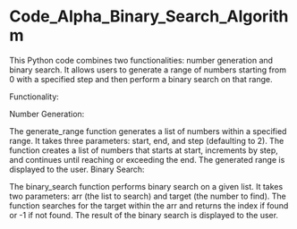 # Code_Alpha_Binary_Search_Algorithm
This Python code combines two functionalities: number generation and binary search. It allows users to generate a range of numbers starting from 0 with a specified step and then perform a binary search on that range.

Functionality:

Number Generation:

The generate_range function generates a list of numbers within a specified range.
It takes three parameters: start, end, and step (defaulting to 2).
The function creates a list of numbers that starts at start, increments by step, and continues until reaching or exceeding the end.
The generated range is displayed to the user.
Binary Search:

The binary_search function performs binary search on a given list.
It takes two parameters: arr (the list to search) and target (the number to find).
The function searches for the target within the arr and returns the index if found or -1 if not found.
The result of the binary search is displayed to the user.
